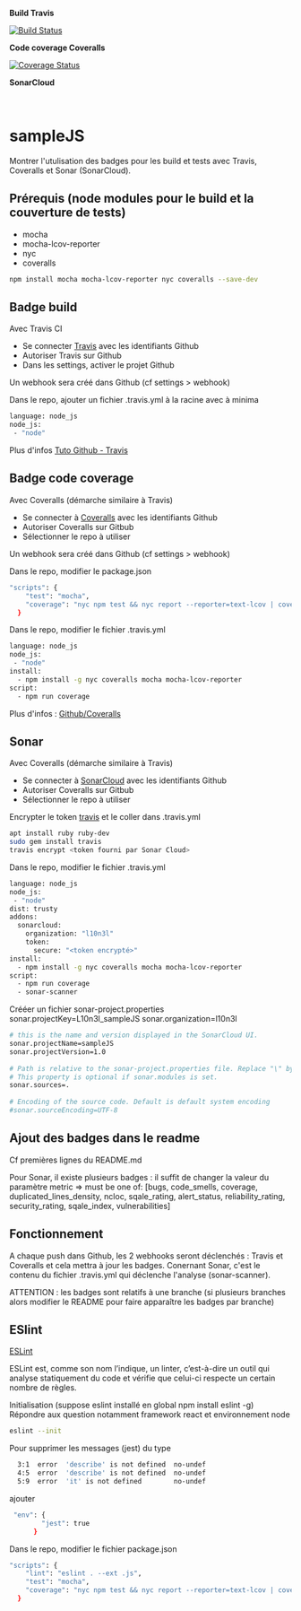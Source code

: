 **Build Travis**

[![Build Status](https://travis-ci.org/L10n3l/sampleJS.svg?branch=master)](https://travis-ci.org/L10n3l/sampleJS)

**Code coverage Coveralls**

[![Coverage Status](https://coveralls.io/repos/github/L10n3l/sampleJS/badge.svg?branch=master)](https://coveralls.io/github/L10n3l/sampleJS?branch=master)

**SonarCloud**

[![<Sonarcloud quality gate>](https://sonarcloud.io/api/project_badges/measure?project=L10n3l_sampleJS&metric=alert_status)](https://sonarcloud.io/dashboard?id=L10n3l_sampleJS)
[![<Sonarcloud quality gate>](https://sonarcloud.io/api/project_badges/measure?project=L10n3l_sampleJS&metric=bugs)](https://sonarcloud.io/dashboard?id=L10n3l_sampleJS)
[![<Sonarcloud quality gate>](https://sonarcloud.io/api/project_badges/measure?project=L10n3l_sampleJS&metric=code_smells)](https://sonarcloud.io/dashboard?id=L10n3l_sampleJS)
[![<Sonarcloud quality gate>](https://sonarcloud.io/api/project_badges/measure?project=L10n3l_sampleJS&metric=coverage)](https://sonarcloud.io/dashboard?id=L10n3l_sampleJS)
[![<Sonarcloud quality gate>](https://sonarcloud.io/api/project_badges/measure?project=L10n3l_sampleJS&metric=duplicated_lines_density)](https://sonarcloud.io/dashboard?id=L10n3l_sampleJS)
[![<Sonarcloud quality gate>](https://sonarcloud.io/api/project_badges/measure?project=L10n3l_sampleJS&metric=ncloc)](https://sonarcloud.io/dashboard?id=L10n3l_sampleJS)
[![<Sonarcloud quality gate>](https://sonarcloud.io/api/project_badges/measure?project=L10n3l_sampleJS&metric=reliability_rating)](https://sonarcloud.io/dashboard?id=L10n3l_sampleJS)
[![<Sonarcloud quality gate>](https://sonarcloud.io/api/project_badges/measure?project=L10n3l_sampleJS&metric=security_rating)](https://sonarcloud.io/dashboard?id=L10n3l_sampleJS)
[![<Sonarcloud quality gate>](https://sonarcloud.io/api/project_badges/measure?project=L10n3l_sampleJS&metric=sqale_index)](https://sonarcloud.io/dashboard?id=L10n3l_sampleJS)
[![<Sonarcloud quality gate>](https://sonarcloud.io/api/project_badges/measure?project=L10n3l_sampleJS&metric=vulnerabilities)](https://sonarcloud.io/dashboard?id=L10n3l_sampleJS)


# sampleJS

Montrer l'utulisation des badges pour les build et tests avec Travis, Coveralls et Sonar (SonarCloud).

## Prérequis (node modules pour le build et la couverture de tests)
* mocha
* mocha-lcov-reporter
* nyc
* coveralls

```sh
npm install mocha mocha-lcov-reporter nyc coveralls --save-dev
```


## Badge build

Avec Travis CI
* Se connecter [Travis](https://travis-ci.org/) avec les identifiants Github
* Autoriser Travis sur Github
* Dans les settings, activer le projet Github

Un webhook sera créé dans Github (cf settings > webhook) 

Dans le repo, ajouter un fichier .travis.yml à la racine avec à minima

```sh
language: node_js
node_js:
 - "node"
```

Plus d'infos [Tuto Github - Travis](https://www.vogella.com/tutorials/TravisCi/article.html)


## Badge code coverage

Avec Coveralls (démarche similaire à Travis)
* Se connecter à [Coveralls](https://coveralls.io/)  avec les identifiants Github
* Autoriser Coveralls sur Gitbub
* Sélectionner le repo à utiliser

Un webhook sera créé dans Github (cf settings > webhook) 

Dans le repo, modifier le package.json

```sh
"scripts": {
    "test": "mocha",
    "coverage": "nyc npm test && nyc report --reporter=text-lcov | coveralls"
  }
```

Dans le repo, modifier le fichier .travis.yml

```sh
language: node_js
node_js:
 - "node"
install:
  - npm install -g nyc coveralls mocha mocha-lcov-reporter 
script:
  - npm run coverage
```

Plus d'infos : [Github/Coveralls](https://github.com/nickmerwin/node-coveralls)

## Sonar

Avec Coveralls (démarche similaire à Travis)
* Se connecter à [SonarCloud](https://sonarcloud.io/)  avec les identifiants Github
* Autoriser Coveralls sur Gitbub
* Sélectionner le repo à utiliser

Encrypter le token [travis](https://docs.travis-ci.com/user/encryption-keys/#usage) et le coller dans .travis.yml

```sh
apt install ruby ruby-dev
sudo gem install travis
travis encrypt <token fourni par Sonar Cloud>
```

Dans le repo, modifier le fichier .travis.yml

```sh
language: node_js
node_js:
 - "node"
dist: trusty
addons:
  sonarcloud:
    organization: "l10n3l"
    token:
      secure: "<token encrypté>"
install:
  - npm install -g nyc coveralls mocha mocha-lcov-reporter 
script:
  - npm run coverage
  - sonar-scanner
```

Crééer un fichier sonar-project.properties
sonar.projectKey=L10n3l_sampleJS
sonar.organization=l10n3l

```sh
# this is the name and version displayed in the SonarCloud UI.
sonar.projectName=sampleJS
sonar.projectVersion=1.0
 
# Path is relative to the sonar-project.properties file. Replace "\" by "/" on Windows.
# This property is optional if sonar.modules is set. 
sonar.sources=.
 
# Encoding of the source code. Default is default system encoding
#sonar.sourceEncoding=UTF-8
```

## Ajout des badges dans le readme

Cf premières lignes du README.md

Pour Sonar, il existe plusieurs badges : il suffit de changer la valeur du paramètre metric => must be one of: [bugs, code_smells, coverage, duplicated_lines_density, ncloc, sqale_rating, alert_status, reliability_rating, security_rating, sqale_index, vulnerabilities]

## Fonctionnement

A chaque push dans Github, les 2 webhooks seront déclenchés : Travis et Coveralls et cela mettra à jour les badges.
Conernant Sonar, c'est le contenu du fichier .travis.yml qui déclenche l'analyse (sonar-scanner).

ATTENTION : les badges sont relatifs à une branche (si plusieurs branches alors modifier le README pour faire apparaître les badges par branche)


## ESlint

[ESLint](https://github.com/eslint/eslint)

ESLint est, comme son nom l’indique, un linter, c’est-à-dire un outil qui analyse statiquement du code et vérifie que celui-ci respecte un certain nombre de règles.

Initialisation (suppose eslint installé en global npm install eslint -g)
Répondre aux question notamment framework react et environnement node 

```sh
eslint --init
```

Pour supprimer les messages (jest) du type
 
```sh
  3:1  error  'describe' is not defined  no-undef
  4:5  error  'describe' is not defined  no-undef
  5:9  error  'it' is not defined        no-undef
```

ajouter

```sh
 "env": {
        "jest": true
      }
```

Dans le repo, modifier le fichier package.json

```sh
"scripts": {
    "lint": "eslint . --ext .js",
    "test": "mocha",
    "coverage": "nyc npm test && nyc report --reporter=text-lcov | coveralls"
  }
```
